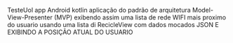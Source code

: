 TesteUol
app Android kotlin
aplicação do padrão de arquitetura Model-View-Presenter (MVP)
exibendo assim uma lista de rede WIFI mais proximo do usuario
usando uma lista di RecicleView
com dados mocados JSON
E EXIBINDO A POSIÇÃO ATUAL DO USUARIO
